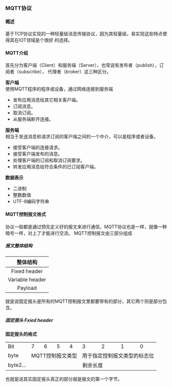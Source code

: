 ### MQTT协议

#### 概述
基于TCP协议实现的一种轻量级消息传输协议，因为其轻量级，易实现这些特点使得其在IOT领域是个很好
的选择。

#### MQTT介绍
首先分为客户端（Client）和服务端（Server），也常说有发布者（publish），订阅者（subscribe），
代理者（broker）这三种区分。

**客户端**  
使用MQTT程序的程序或设备，通过网络连接到服务端  
  
* 发布应用消息给其它相关客户端。
* 订阅消息。
* 取消订阅。
* 从服务端断开连接。  

**服务端**  
相当于发送消息和请求订阅的客户端之间的一个中介，可以是程序或者设备。  
  
* 接受客户端的连接请求。
* 接受客户端发布的消息。
* 处理客户端的订阅和取消订阅要求。
* 转发应用消息给符合条件的已订阅客户端。  

**数据表示**
  
* 二进制
* 整数数值
* UTF-8编码字符串

#### MQTT控制报文格式

协议一般都是通过预先定义好的报文来进行通信，MQTT协议也是一样，就像一种暗号一样，对上了才能进行交流。
MQTT控制报文由三部分组成

##### 报文整体结构

|整体结构												  |
|:--:													 |
|Fixed header|  **固定报头，所有的控制报文都要包含的部分**|
|Variable header|可变报头，部分控制报文包含                 |
|Payload		|有效载荷，部分控制报文包含				   |

就是说固定报头是所有的MQTT控制报文里都要带有的部分，其它两个则是部分包含。

##### 固定报头 Fxied header

**固定报头的格式**  

<table>
    <tr>
        <td>Bit</td>
        <td colspan>7</td> 
        <td>6</td> 
        <td>5</td> 
        <td>4</td> 
        <td>3</td> 
        <td>2</td> 
        <td>1</td> 
        <td>0</td> 
   </tr>
    <tr>
        <td>byte</td>    
        <td colspan = 4>MQTT控制报文类型</td>  
        <td colspan = 4>用于指定控制报文类型的标志位</td>
    </tr>
    <tr>
        <td >byte2...</td>
        <td colspan = 8 align = center>剩余长度</td>   
    </tr>
</table>

也就是说其实固定报头真正的部分就是报文的第一个字节。



































